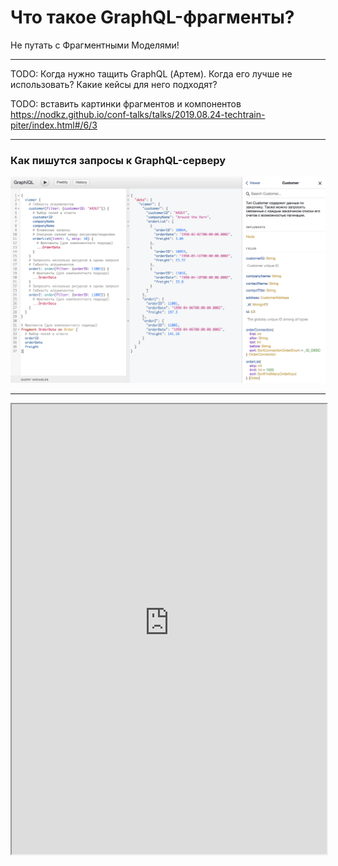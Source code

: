 # Что такое GraphQL-фрагменты?

Не путать с Фрагментными Моделями!

-----

TODO: Когда нужно тащить GraphQL (Артем).
Когда его лучше не использовать?
Какие кейсы для него подходят?


TODO: вставить картинки фрагментов и компонентов
https://nodkz.github.io/conf-talks/talks/2019.08.24-techtrain-piter/index.html#/6/3

-----

### Как пишутся запросы к GraphQL-серверу

[![GraphQL Query](./graphql-query.png) <!-- .element: class="plain" -->](https://graphql-compose.herokuapp.com/northwind/?query=%7B%0A%20%20viewer%20%7B%0A%20%20%20%20%23%20%D0%93%D0%B8%D0%B1%D0%BA%D0%BE%D1%81%D1%82%D1%8C%20%D0%B0%D0%B3%D1%80%D1%83%D0%BC%D0%B5%D0%BD%D0%B5%D0%BD%D1%82%D0%BE%D0%B2%0A%20%20%20%20customer%28filter%3A%20%7BcustomerID%3A%20%22AROUT%22%7D%29%20%7B%0A%20%20%20%20%20%20%23%20%D0%92%D1%8B%D0%B1%D0%BE%D1%80%20%D0%BF%D0%BE%D0%BB%D0%B5%D0%B9%20%D0%B2%20%D0%BE%D1%82%D0%B2%D0%B5%D1%82%D0%B5%0A%20%20%20%20%20%20customerID%0A%20%20%20%20%20%20companyName%0A%20%20%20%20%20%20%23%20%D0%92%D0%BB%D0%BE%D0%B6%D0%B5%D0%BD%D0%BD%D1%8B%D0%B5%20%D0%B7%D0%B0%D0%BF%D1%80%D0%BE%D1%81%D1%8B%0A%20%20%20%20%20%20%23%20%D0%9E%D0%BF%D0%B8%D1%81%D0%B0%D0%BD%D0%B8%D0%B5%20%D1%81%D0%B2%D1%8F%D0%B7%D0%B5%D0%B9%20%D0%BC%D0%B5%D0%B6%D0%B4%D1%83%20%D1%80%D0%B5%D1%81%D1%83%D1%80%D1%81%D0%B0%D0%BC%D0%B8%2F%D0%BC%D0%BE%D0%B4%D0%B5%D0%BB%D1%8F%D0%BC%D0%B8%0A%20%20%20%20%20%20orderList%28limit%3A%203%2C%20skip%3A%2010%29%20%7B%0A%20%20%20%20%20%20%20%20%23%20%D0%A4%D1%80%D0%B0%D0%B3%D0%BC%D0%B5%D0%BD%D1%82%D1%8B%20%28%D0%B4%D0%BB%D1%8F%20%D0%BA%D0%BE%D0%BC%D0%BF%D0%BE%D0%BD%D0%B5%D0%BD%D1%82%D0%BD%D0%BE%D0%B3%D0%BE%20%D0%BF%D0%BE%D0%B4%D1%85%D0%BE%D0%B4%D0%B0%29%0A%20%20%20%20%20%20%20%20...OrderData%0A%20%20%20%20%20%20%7D%0A%20%20%20%20%7D%0A%20%20%20%20%23%20%D0%97%D0%B0%D0%BF%D1%80%D0%BE%D1%81%D0%B8%D1%82%D1%8C%20%D0%BD%D0%B5%D1%81%D0%BA%D0%BE%D0%BB%D1%8C%D0%BA%D0%BE%20%D1%80%D0%B5%D1%81%D1%83%D1%80%D1%81%D0%BE%D0%B2%20%D0%B2%20%D0%BE%D0%B4%D0%BD%D0%BE%D0%BC%20%D0%B7%D0%B0%D0%BF%D1%80%D0%BE%D1%81%D0%B5%0A%20%20%20%20%23%20%D0%93%D0%B8%D0%B1%D0%BA%D0%BE%D1%81%D1%82%D1%8C%20%D0%B0%D0%B3%D1%80%D1%83%D0%BC%D0%B5%D0%BD%D0%B5%D0%BD%D1%82%D0%BE%D0%B2%0A%20%20%20%20order1%3A%20order%28filter%3A%20%7BorderID%3A%2011001%7D%29%20%7B%0A%20%20%20%20%20%20%23%20%D0%A4%D1%80%D0%B0%D0%B3%D0%BC%D0%B5%D0%BD%D1%82%D1%8B%20%28%D0%B4%D0%BB%D1%8F%20%D0%BA%D0%BE%D0%BC%D0%BF%D0%BE%D0%BD%D0%B5%D0%BD%D1%82%D0%BD%D0%BE%D0%B3%D0%BE%20%D0%BF%D0%BE%D0%B4%D1%85%D0%BE%D0%B4%D0%B0%29%0A%20%20%20%20%20%20...OrderData%0A%20%20%20%20%7D%0A%20%20%20%20%23%20%D0%97%D0%B0%D0%BF%D1%80%D0%BE%D1%81%D0%B8%D1%82%D1%8C%20%D0%BD%D0%B5%D1%81%D0%BA%D0%BE%D0%BB%D1%8C%D0%BA%D0%BE%20%D1%80%D0%B5%D1%81%D1%83%D1%80%D1%81%D0%BE%D0%B2%20%D0%B2%20%D0%BE%D0%B4%D0%BD%D0%BE%D0%BC%20%D0%B7%D0%B0%D0%BF%D1%80%D0%BE%D1%81%D0%B5%0A%20%20%20%20%23%20%D0%93%D0%B8%D0%B1%D0%BA%D0%BE%D1%81%D1%82%D1%8C%20%D0%B0%D0%B3%D1%80%D1%83%D0%BC%D0%B5%D0%BD%D0%B5%D0%BD%D1%82%D0%BE%D0%B2%0A%20%20%20%20order2%3A%20order%28filter%3A%20%7BorderID%3A%2011002%7D%29%20%7B%0A%20%20%20%20%20%20%23%20%D0%A4%D1%80%D0%B0%D0%B3%D0%BC%D0%B5%D0%BD%D1%82%D1%8B%20%28%D0%B4%D0%BB%D1%8F%20%D0%BA%D0%BE%D0%BC%D0%BF%D0%BE%D0%BD%D0%B5%D0%BD%D1%82%D0%BD%D0%BE%D0%B3%D0%BE%20%D0%BF%D0%BE%D0%B4%D1%85%D0%BE%D0%B4%D0%B0%29%0A%20%20%20%20%20%20...OrderData%0A%20%20%20%20%7D%0A%20%20%7D%0A%7D%0A%0A%23%20%D0%A4%D1%80%D0%B0%D0%B3%D0%BC%D0%B5%D0%BD%D1%82%D1%8B%20%28%D0%B4%D0%BB%D1%8F%20%D0%BA%D0%BE%D0%BC%D0%BF%D0%BE%D0%BD%D0%B5%D0%BD%D1%82%D0%BD%D0%BE%D0%B3%D0%BE%20%D0%BF%D0%BE%D0%B4%D1%85%D0%BE%D0%B4%D0%B0%29%0Afragment%20OrderData%20on%20Order%20%7B%0A%20%20%23%20%D0%92%D1%8B%D0%B1%D0%BE%D1%80%20%D0%BF%D0%BE%D0%BB%D0%B5%D0%B9%20%D0%B2%20%D0%BE%D1%82%D0%B2%D0%B5%D1%82%D0%B5%0A%20%20orderID%0A%20%20orderDate%0A%20%20freight%0A%7D)

-----

<iframe src="https://graphql-compose.herokuapp.com/northwind/?query=%7B%0A%20%20viewer%20%7B%0A%20%20%20%20%23%20%D0%93%D0%B8%D0%B1%D0%BA%D0%BE%D1%81%D1%82%D1%8C%20%D0%B0%D0%B3%D1%80%D1%83%D0%BC%D0%B5%D0%BD%D0%B5%D0%BD%D1%82%D0%BE%D0%B2%0A%20%20%20%20customer%28filter%3A%20%7BcustomerID%3A%20%22AROUT%22%7D%29%20%7B%0A%20%20%20%20%20%20%23%20%D0%92%D1%8B%D0%B1%D0%BE%D1%80%20%D0%BF%D0%BE%D0%BB%D0%B5%D0%B9%20%D0%B2%20%D0%BE%D1%82%D0%B2%D0%B5%D1%82%D0%B5%0A%20%20%20%20%20%20customerID%0A%20%20%20%20%20%20companyName%0A%20%20%20%20%20%20%23%20%D0%92%D0%BB%D0%BE%D0%B6%D0%B5%D0%BD%D0%BD%D1%8B%D0%B5%20%D0%B7%D0%B0%D0%BF%D1%80%D0%BE%D1%81%D1%8B%0A%20%20%20%20%20%20%23%20%D0%9E%D0%BF%D0%B8%D1%81%D0%B0%D0%BD%D0%B8%D0%B5%20%D1%81%D0%B2%D1%8F%D0%B7%D0%B5%D0%B9%20%D0%BC%D0%B5%D0%B6%D0%B4%D1%83%20%D1%80%D0%B5%D1%81%D1%83%D1%80%D1%81%D0%B0%D0%BC%D0%B8%2F%D0%BC%D0%BE%D0%B4%D0%B5%D0%BB%D1%8F%D0%BC%D0%B8%0A%20%20%20%20%20%20orderList%28limit%3A%203%2C%20skip%3A%2010%29%20%7B%0A%20%20%20%20%20%20%20%20%23%20%D0%A4%D1%80%D0%B0%D0%B3%D0%BC%D0%B5%D0%BD%D1%82%D1%8B%20%28%D0%B4%D0%BB%D1%8F%20%D0%BA%D0%BE%D0%BC%D0%BF%D0%BE%D0%BD%D0%B5%D0%BD%D1%82%D0%BD%D0%BE%D0%B3%D0%BE%20%D0%BF%D0%BE%D0%B4%D1%85%D0%BE%D0%B4%D0%B0%29%0A%20%20%20%20%20%20%20%20...OrderData%0A%20%20%20%20%20%20%7D%0A%20%20%20%20%7D%0A%20%20%20%20%23%20%D0%97%D0%B0%D0%BF%D1%80%D0%BE%D1%81%D0%B8%D1%82%D1%8C%20%D0%BD%D0%B5%D1%81%D0%BA%D0%BE%D0%BB%D1%8C%D0%BA%D0%BE%20%D1%80%D0%B5%D1%81%D1%83%D1%80%D1%81%D0%BE%D0%B2%20%D0%B2%20%D0%BE%D0%B4%D0%BD%D0%BE%D0%BC%20%D0%B7%D0%B0%D0%BF%D1%80%D0%BE%D1%81%D0%B5%0A%20%20%20%20%23%20%D0%93%D0%B8%D0%B1%D0%BA%D0%BE%D1%81%D1%82%D1%8C%20%D0%B0%D0%B3%D1%80%D1%83%D0%BC%D0%B5%D0%BD%D0%B5%D0%BD%D1%82%D0%BE%D0%B2%0A%20%20%20%20order1%3A%20order%28filter%3A%20%7BorderID%3A%2011001%7D%29%20%7B%0A%20%20%20%20%20%20%23%20%D0%A4%D1%80%D0%B0%D0%B3%D0%BC%D0%B5%D0%BD%D1%82%D1%8B%20%28%D0%B4%D0%BB%D1%8F%20%D0%BA%D0%BE%D0%BC%D0%BF%D0%BE%D0%BD%D0%B5%D0%BD%D1%82%D0%BD%D0%BE%D0%B3%D0%BE%20%D0%BF%D0%BE%D0%B4%D1%85%D0%BE%D0%B4%D0%B0%29%0A%20%20%20%20%20%20...OrderData%0A%20%20%20%20%7D%0A%20%20%20%20%23%20%D0%97%D0%B0%D0%BF%D1%80%D0%BE%D1%81%D0%B8%D1%82%D1%8C%20%D0%BD%D0%B5%D1%81%D0%BA%D0%BE%D0%BB%D1%8C%D0%BA%D0%BE%20%D1%80%D0%B5%D1%81%D1%83%D1%80%D1%81%D0%BE%D0%B2%20%D0%B2%20%D0%BE%D0%B4%D0%BD%D0%BE%D0%BC%20%D0%B7%D0%B0%D0%BF%D1%80%D0%BE%D1%81%D0%B5%0A%20%20%20%20%23%20%D0%93%D0%B8%D0%B1%D0%BA%D0%BE%D1%81%D1%82%D1%8C%20%D0%B0%D0%B3%D1%80%D1%83%D0%BC%D0%B5%D0%BD%D0%B5%D0%BD%D1%82%D0%BE%D0%B2%0A%20%20%20%20order2%3A%20order%28filter%3A%20%7BorderID%3A%2011002%7D%29%20%7B%0A%20%20%20%20%20%20%23%20%D0%A4%D1%80%D0%B0%D0%B3%D0%BC%D0%B5%D0%BD%D1%82%D1%8B%20%28%D0%B4%D0%BB%D1%8F%20%D0%BA%D0%BE%D0%BC%D0%BF%D0%BE%D0%BD%D0%B5%D0%BD%D1%82%D0%BD%D0%BE%D0%B3%D0%BE%20%D0%BF%D0%BE%D0%B4%D1%85%D0%BE%D0%B4%D0%B0%29%0A%20%20%20%20%20%20...OrderData%0A%20%20%20%20%7D%0A%20%20%7D%0A%7D%0A%0A%23%20%D0%A4%D1%80%D0%B0%D0%B3%D0%BC%D0%B5%D0%BD%D1%82%D1%8B%20%28%D0%B4%D0%BB%D1%8F%20%D0%BA%D0%BE%D0%BC%D0%BF%D0%BE%D0%BD%D0%B5%D0%BD%D1%82%D0%BD%D0%BE%D0%B3%D0%BE%20%D0%BF%D0%BE%D0%B4%D1%85%D0%BE%D0%B4%D0%B0%29%0Afragment%20OrderData%20on%20Order%20%7B%0A%20%20%23%20%D0%92%D1%8B%D0%B1%D0%BE%D1%80%20%D0%BF%D0%BE%D0%BB%D0%B5%D0%B9%20%D0%B2%20%D0%BE%D1%82%D0%B2%D0%B5%D1%82%D0%B5%0A%20%20orderID%0A%20%20orderDate%0A%20%20freight%0A%7D" width="100%" height="720px" />

-----

## Текущяя презентация 

## базируется на презентации

## Matt Mahoney (Facebook) <!-- .element: class="green" -->

<https://www.youtube.com/watch?v=Vo8nqjiKI3A>
<https://speakerdeck.com/mjmahone/scaling-your-graphql-client>

-----

## Это реальная история Фейсбука о том, как он писал модели для клиентских приложений, работая с GraphQL.

-----

## Как получал данные и работал с ними. И как эволюционировал со временем, решая те или иные проблемы.

-----

## Фейсбук прошел следующие этапы:

- JSON Models (ручное написание моделей) <!-- .element: class="fragment" -->
- Type Models (использование типизации из серверной схемы) <!-- .element: class="fragment" -->
- Response Models (типизация на уровне запроса) <!-- .element: class="fragment" -->
- Fragment Models (типизация и инкапсуляция на уровне компонента) <!-- .element: class="fragment" -->
